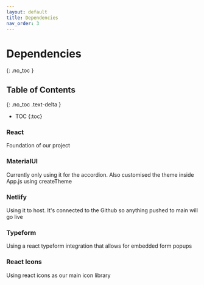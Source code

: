 ```yaml
---
layout: default
title: Dependencies
nav_order: 3
---
```


# Dependencies

{: .no_toc }

## Table of Contents

{: .no_toc .text-delta }

- TOC
  {:toc}

### React

Foundation of our project

### MaterialUI

Currently only using it for the accordion. Also customised the theme inside App.js using createTheme

### Netlify

Using it to host. It's connected to the Github so anything pushed to main will go live

### Typeform

Using a react typeform integration that allows for embedded form popups

### React Icons

Using react icons as our main icon library
